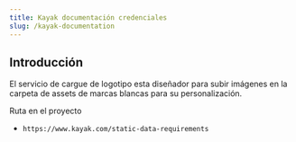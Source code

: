 ```yaml
---
title: Kayak documentación credenciales
slug: /kayak-documentation
---
```


## Introducción

El servicio de cargue de logotipo esta diseñador para subir imágenes en la carpeta de assets de marcas blancas para su personalización.

Ruta en el proyecto

- `https://www.kayak.com/static-data-requirements`
